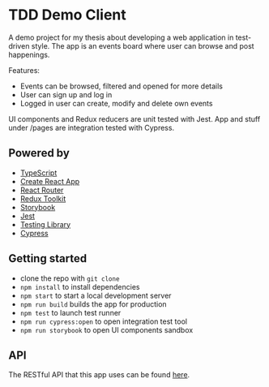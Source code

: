# TDD Demo Client

A demo project for my thesis about developing a web application in test-driven style. The app is an events board where user can browse and post happenings.

Features:

- Events can be browsed, filtered and opened for more details
- User can sign up and log in
- Logged in user can create, modify and delete own events

UI components and Redux reducers are unit tested with Jest. App and stuff under /pages are integration tested with Cypress.

## Powered by

- [TypeScript](https://www.typescriptlang.org/)
- [Create React App](https://github.com/facebook/create-react-app)
- [React Router](https://reactrouter.com/)
- [Redux Toolkit](https://redux-toolkit.js.org/)
- [Storybook](https://storybook.js.org/)
- [Jest](https://jestjs.io/)
- [Testing Library](https://testing-library.com/)
- [Cypress](https://www.cypress.io/)

## Getting started

- clone the repo with `git clone`
- `npm install` to install dependencies
- `npm start` to start a local development server
- `npm run build` builds the app for production
- `npm test` to launch test runner
- `npm run cypress:open` to open integration test tool
- `npm run storybook` to open UI components sandbox

## API

The RESTful API that this app uses can be found [here](https://github.com/jarm111/tdd-demo-api).
